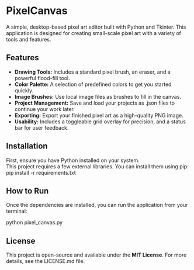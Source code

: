 # **PixelCanvas**

A simple, desktop-based pixel art editor built with Python and Tkinter. This application is designed for creating small-scale pixel art with a variety of tools and features.

## **Features**

* **Drawing Tools:** Includes a standard pixel brush, an eraser, and a powerful flood-fill tool.  
* **Color Palette:** A selection of predefined colors to get you started quickly.  
* **Image Brushes:** Use local image files as brushes to fill in the canvas.  
* **Project Management:** Save and load your projects as .json files to continue your work later.  
* **Exporting:** Export your finished pixel art as a high-quality PNG image.  
* **Usability:** Includes a toggleable grid overlay for precision, and a status bar for user feedback.

## **Installation**

First, ensure you have Python installed on your system.  
This project requires a few external libraries. You can install them using pip:  
pip install \-r requirements.txt

## **How to Run**

Once the dependencies are installed, you can run the application from your terminal:

python pixel\_canvas.py

## **License**

This project is open-source and available under the **MIT License**. For more details, see the LICENSE.md file.